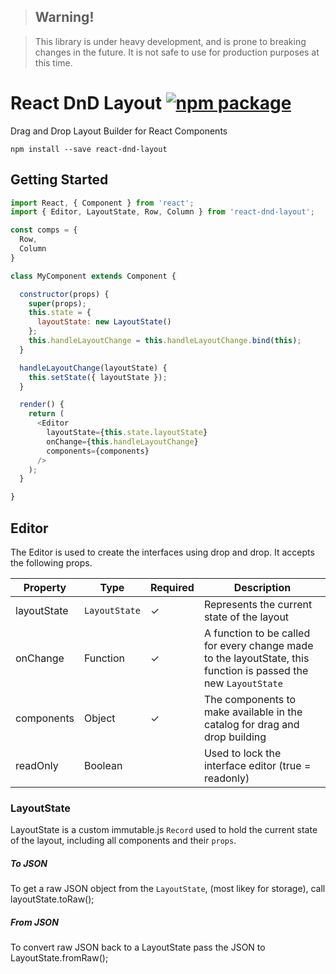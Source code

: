 >## Warning!

>This library is under heavy development, and is prone to breaking changes in the future. It is not safe to use for production purposes at this time.

# React DnD Layout [![npm package](https://img.shields.io/npm/v/react-dnd-layout.svg?style=flat-square)](https://www.npmjs.org/package/react-dnd-layout)

Drag and Drop Layout Builder for React Components
```
npm install --save react-dnd-layout
```

## Getting Started
```js
import React, { Component } from 'react';
import { Editor, LayoutState, Row, Column } from 'react-dnd-layout';

const comps = {
  Row,
  Column
}

class MyComponent extends Component {

  constructor(props) {
    super(props);
    this.state = {
      layoutState: new LayoutState()
    };
    this.handleLayoutChange = this.handleLayoutChange.bind(this);
  }

  handleLayoutChange(layoutState) {
    this.setState({ layoutState });
  }

  render() {
    return (
      <Editor
        layoutState={this.state.layoutState}
        onChange={this.handleLayoutChange}
        components={components}
      />
    );
  }

}
```

## Editor
The Editor is used to create the interfaces using drop and drop. It accepts the following props.

|Property|Type|Required|Description|
|-----|-----|-----|-------|
|layoutState|`LayoutState`|✓|Represents the current state of the layout|
|onChange|Function|✓|A function to be called for every change made to the layoutState, this function is passed the new `LayoutState`|
|components|Object|✓|The components to make available in the catalog for drag and drop building|
|readOnly|Boolean||Used to lock the interface editor (true = readonly)|


### LayoutState
LayoutState is a custom immutable.js `Record` used to hold the current state of the layout, including all components and their `props`.
##### To JSON
To get a raw JSON object from the `LayoutState`, (most likey for storage), call layoutState.toRaw();
##### From JSON
To convert raw JSON back to a LayoutState pass the JSON to LayoutState.fromRaw();
